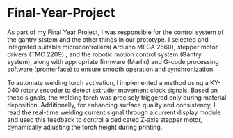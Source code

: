 # Final-Year-Project

As part of my Final Year Project, I was responsible for the control system of the gantry ststem and the other things in our prototype. I selected and integrated suitable microcontrollers( Arduino MEGA 2560), stepper motor drivers (TMC 2209) , and the robotic motion control system (Gantry system), along with appropriate firmware (Marlin) and G-code processing software (pronterface) to ensure smooth operation and synchronization.

To automate welding torch activation, I implemented a method using a KY-040 rotary encoder to detect extruder movement clock signals. Based on these signals, the welding torch was precisely triggered only during material deposition. Additionally, for enhancing surface quality and consistency, I read the real-time welding current signal through a current display module and used this feedback to control a dedicated Z-axis stepper motor, dynamically adjusting the torch height during printing.
